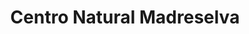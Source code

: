 ---
title: "Centro Natural Madreselva"
url: /torrevieja/centro-natural-madreselva/
shop: general
---